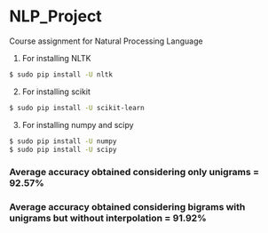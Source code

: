 # NLP_Project
Course assignment for Natural Processing Language

1. For installing NLTK

  ```sh
  $ sudo pip install -U nltk
  ```
  
2. For installing scikit

  ```sh
  $ sudo pip install -U scikit-learn
  ```
  
3. For installing numpy and scipy

  ```sh
  $ sudo pip install -U numpy
  $ sudo pip install -U scipy
  ```

### Average accuracy obtained considering only unigrams = 92.57%
### Average accuracy obtained considering bigrams with unigrams but without interpolation = 91.92%
